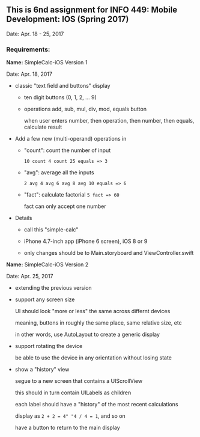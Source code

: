 ## This is 6nd assignment for INFO 449: Mobile Development: IOS (Spring 2017)

Date: Apr. 18 - 25, 2017

### Requirements:

__Name:__ SimpleCalc-iOS Version 1

Date: Apr. 18, 2017

  - classic "text field and buttons" display

    - ten digit buttons (0, 1, 2, ... 9)

    - operations add, sub, mul, div, mod, equals button
      
      when user enters number, then operation, then number, then equals, calculate result

  - Add a few new (multi-operand) operations in

    - "count": count the number of input
      
      ` 10 count 4 count 25 equals => 3 `

    - "avg": average all the inputs

      ` 2 avg 4 avg 6 avg 8 avg 10 equals => 6 `

    - "fact": calculate factorial
      ` 5 fact => 60 `
      
      fact can only accept one number

  - Details

    - call this "simple-calc"

    - iPhone 4.7-inch app (iPhone 6 screen), iOS 8 or 9

    - only changes should be to Main.storyboard and ViewController.swift


__Name:__ SimpleCalc-iOS Version 2

Date: Apr. 25, 2017

  - extending the previous version

  - support any screen size

    UI should look "more or less" the same across differnt devices

    meaning, buttons in roughly the same place, same relative size, etc

    in other words, use AutoLayout to create a generic display

  - support rotating the device
  
    be able to use the device in any orientation without losing state

  - show a "history" view
  
    segue to a new screen that contains a UIScrollView

    this should in turn contain UILabels as children

    each label should have a "history" of the most recent calculations

    display as ` 2 + 2 = 4" "4 / 4 = 1 `, and so on

    have a button to return to the main display


